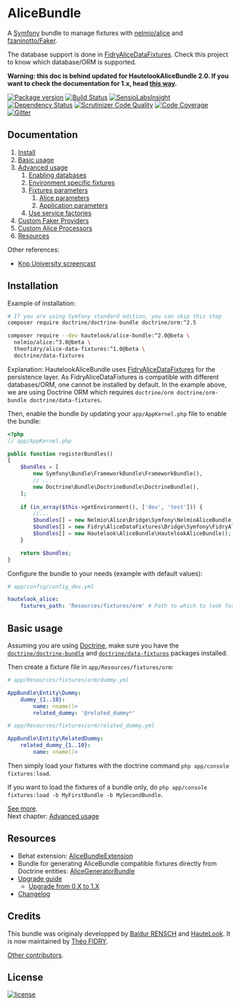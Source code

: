 AliceBundle
===========

A [Symfony](http://symfony.com) bundle to manage fixtures with [nelmio/alice](https://github.com/nelmio/alice) and
[fzaninotto/Faker](https://github.com/fzaninotto/Faker).

The database support is done in [FidryAliceDataFixtures](https://github.com/theofidry/AliceDataFixtures). Check this
project to know which database/ORM is supported.

**Warning: this doc is behind updated for HautelookAliceBundle 2.0. If you want to check the documentation for 1.x, head
[this way](https://github.com/hautelook/AliceBundle/tree/1.x).**

[![Package version](https://img.shields.io/packagist/vpre/hautelook/alice-bundle.svg?style=flat-square)](https://packagist.org/packages/hautelook/alice-bundle)
[![Build Status](https://img.shields.io/travis/hautelook/AliceBundle/master.svg?style=flat-square)](https://travis-ci.org/hautelook/AliceBundle?branch=master)
[![SensioLabsInsight](https://img.shields.io/sensiolabs/i/d93a3fc4-3fe8-4be3-aa62-307f53898199.svg?style=flat-square)](https://insight.sensiolabs.com/projects/d93a3fc4-3fe8-4be3-aa62-307f53898199)
[![Dependency Status](https://www.versioneye.com/user/projects/55d26478265ff6001a000084/badge.svg?style=flat)](https://www.versioneye.com/user/projects/55d26478265ff6001a000084)
[![Scrutinizer Code Quality](https://img.shields.io/scrutinizer/g/hautelook/AliceBundle.svg?style=flat-square)](https://scrutinizer-ci.com/g/hautelook/AliceBundle/?branch=master)
[![Code Coverage](https://img.shields.io/scrutinizer/coverage/g/hautelook/AliceBundle.svg?b=master&style=flat-square)](https://scrutinizer-ci.com/g/hautelook/AliceBundle/?branch=master)
[![Gitter](https://badges.gitter.im/Join%20Chat.svg)](https://gitter.im/hautelook/AliceBundle?utm_source=badge&utm_medium=badge&utm_campaign=pr-badge)

## Documentation

1. [Install](#installation)
2. [Basic usage](#basic-usage)
3. [Advanced usage](doc/advanced-usage.md)
    1. [Enabling databases](doc/advanced-usage.md#enabling-databases)
    2. [Environment specific fixtures](doc/advanced-usage.md#environment-specific-fixtures)
    3. [Fixtures parameters](doc/advanced-usage.md#fixtures-parameters)
        1. [Alice parameters](doc/advanced-usage.md#alice-parameters)
        2. [Application parameters](doc/advanced-usage.md#application-parameters)
    4. [Use service factories](doc/advanced-usage.md#use-service-factories)
4. [Custom Faker Providers](doc/faker-providers.md)
5. [Custom Alice Processors](doc/alice-processors.md)
7. [Resources](#resources)

Other references:

* [Knp University screencast](https://knpuniversity.com/screencast/alice-fixtures)


## Installation

Example of installation:

```bash
# If you are using Symfony standard edition, you can skip this step
composer require doctrine/doctrine-bundle doctrine/orm:^2.5

composer require --dev hautelook/alice-bundle:^2.0@beta \
  nelmio/alice:^3.0@beta \
  theofidry/alice-data-fixtures:^1.0@beta \
  doctrine/data-fixtures
```

Explanation: HautelookAliceBundle uses [FidryAliceDataFixtures](https://github.com/theofidry/AliceDataFixtures) for the
persistence layer. As FidryAliceDataFixtures is compatible with different databases/ORM, one cannot be installed by
default. In the example above, we are using Doctrine ORM which requires
`doctrine/orm doctrine/orm-bundle doctrine/data-fixtures`.

Then, enable the bundle by updating your `app/AppKernel.php` file to enable the bundle:

```php
<?php
// app/AppKernel.php

public function registerBundles()
{
    $bundles = [
        new Symfony\Bundle\FrameworkBundle\FrameworkBundle(),
        // ...
        new Doctrine\Bundle\DoctrineBundle\DoctrineBundle(),
    ];
    
    if (in_array($this->getEnvironment(), ['dev', 'test'])) {
        //...
        $bundles[] = new Nelmio\Alice\Bridge\Symfony\NelmioAliceBundle;
        $bundles[] = new Fidry\AliceDataFixtures\Bridge\Symfony\FidryAliceDataFixturesBundle();
        $bundles[] = new Hautelook\AliceBundle\HautelookAliceBundle();
    }

    return $bundles;
}
```

Configure the bundle to your needs (example with default values):

```yaml
# app/config/config_dev.yml

hautelook_alice:
    fixtures_path: 'Resources/fixtures/orm' # Path to which to look for fixtures relative to the bundle path.
```


## Basic usage

Assuming you are using [Doctrine](http://www.doctrine-project.org/projects/orm.html), make sure you
have the [`doctrine/doctrine-bundle`](https://github.com/doctrine/DoctrineBundle) and
[`doctrine/data-fixtures`](https://github.com/doctrine/data-fixtures) packages installed.

Then create a fixture file in `app/Resources/fixtures/orm`:

```yaml
# app/Resources/fixtures/orm/dummy.yml

AppBundle\Entity\Dummy:
    dummy_{1..10}:
        name: <name()>
        related_dummy: '@related_dummy*'
```

```yaml
# app/Resources/fixtures/orm/related_dummy.yml

AppBundle\Entity\RelatedDummy:
    related_dummy_{1..10}:
        name: <name()>
```

Then simply load your fixtures with the doctrine command `php app/console fixtures:load`.

If you want to load the fixtures of a bundle only, do `php app/console fixtures:load -b MyFirstBundle -b MySecondBundle`.

[See more](#documentation).<br />
Next chapter: [Advanced usage](doc/advanced-usage.md)


## Resources

* Behat extension: [AliceBundleExtension](https://github.com/theofidry/AliceBundleExtension)
* Bundle for generating AliceBundle compatible fixtures directly from Doctrine entities: [AliceGeneratorBundle](https://github.com/trappar/AliceGeneratorBundle)
* [Upgrade guide](UPGRADE.md)
  * [Upgrade from 0.X to 1.X](UPGRADE.md#from-0x-to-1x)
* [Changelog](CHANGELOG.md)


## Credits

This bundle was originaly developped by [Baldur RENSCH](https://github.com/baldurrensch) and [HauteLook](https://github.com/hautelook). It is now maintained by [Théo FIDRY](https://github.com/theofidry).

[Other contributors](https://github.com/hautelook/AliceBundle/graphs/contributors).


## License

[![license](https://img.shields.io/badge/license-MIT-red.svg?style=flat-square)](LICENSE)
